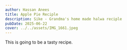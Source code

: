 ```yaml
---
author: Hassan Anees
title: Apple Pie Reciple
description: Sike - Grandma's home made halwa reciple
pubDate: 2025-06-22
cover: ../../assets/IMG_1661.jpeg
---
```

This is going to be a tasty recipe.